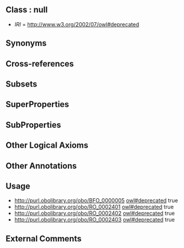 
## Class : null

 * *IRI* = http://www.w3.org/2002/07/owl#deprecated

## Synonyms


## Cross-references


## Subsets


## SuperProperties


## SubProperties


## Other Logical Axioms


## Other Annotations


## Usage

 * http://purl.obolibrary.org/obo/BFO_0000005 [owl#deprecated](../../ed/owl#deprecated.md) true
 * http://purl.obolibrary.org/obo/RO_0002401 [owl#deprecated](../../ed/owl#deprecated.md) true
 * http://purl.obolibrary.org/obo/RO_0002402 [owl#deprecated](../../ed/owl#deprecated.md) true
 * http://purl.obolibrary.org/obo/RO_0002403 [owl#deprecated](../../ed/owl#deprecated.md) true

## External Comments

